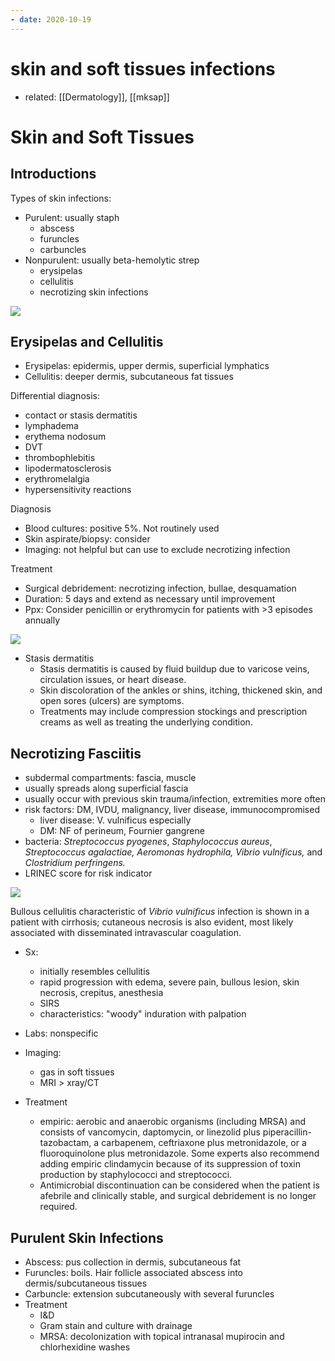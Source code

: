 ```yaml
---
- date: 2020-10-19
---
```


# skin and soft tissues infections

- related: [[Dermatology]], [[mksap]]

# Skin and Soft Tissues

## Introductions

Types of skin infections:

- Purulent: usually staph
	- abscess
	- furuncles
	- carbuncles
- Nonpurulent: usually beta-hemolytic strep
	- erysipelas
	- cellulitis
	- necrotizing skin infections

![](https://i.imgur.com/tAO1uLU.png)

## Erysipelas and Cellulitis

- Erysipelas: epidermis, upper dermis, superficial lymphatics
- Cellulitis: deeper dermis, subcutaneous fat tissues

Differential diagnosis:

- contact or stasis dermatitis
- lymphadema
- erythema nodosum
- DVT
- thrombophlebitis
- lipodermatosclerosis
- erythromelalgia
- hypersensitivity reactions

Diagnosis

- Blood cultures: positive 5%. Not routinely used
- Skin aspirate/biopsy: consider
- Imaging: not helpful but can use to exclude necrotizing infection

Treatment

- Surgical debridement: necrotizing infection, bullae, desquamation
- Duration: 5 days and extend as necessary until improvement
- Ppx: Consider penicillin or erythromycin for patients with >3 episodes annually

![](https://imgur.com/5L1pj6f.png)

- Stasis dermatitis
	- Stasis dermatitis is caused by fluid buildup due to varicose veins, circulation issues, or heart disease.
	- Skin discoloration of the ankles or shins, itching, thickened skin, and open sores (ulcers) are symptoms.
	- Treatments may include compression stockings and prescription creams as well as treating the underlying condition.

## Necrotizing Fasciitis

- subdermal compartments: fascia, muscle
- usually spreads along superficial fascia
- usually occur with previous skin trauma/infection, extremities more often
- risk factors: DM, IVDU, malignancy, liver disease, immunocompromised
	- liver disease: V. vulnificus especially
	- DM: NF of perineum, Fournier gangrene
- bacteria: _Streptococcus pyogenes_, _Staphylococcus aureus_, _Streptococcus agalactiae, Aeromonas hydrophila, Vibrio vulnificus,_ and _Clostridium perfringens._
- LRINEC score for risk indicator

![](https://d1eajqpqz9s5ua.cloudfront.net/hashed_figures/mk18_b_id_f03.d0351b77d0db0f6776b450d43af1b661.jpg)

Bullous cellulitis characteristic of _Vibrio vulnificus_  infection is shown in a patient with cirrhosis; cutaneous necrosis is  also evident, most likely associated with disseminated intravascular  coagulation.

- Sx:
	- initially resembles cellulitis
	- rapid progression with edema, severe pain, bullous lesion, skin necrosis, crepitus, anesthesia
	- SIRS
	- characteristics: "woody" induration with palpation

- Labs: nonspecific

- Imaging:
	- gas in soft tissues
	- MRI > xray/CT

- Treatment
	- empiric: aerobic and anaerobic organisms (including MRSA) and consists of vancomycin, daptomycin, or linezolid plus piperacillin-tazobactam, a carbapenem, ceftriaxone plus metronidazole, or a fluoroquinolone plus metronidazole. Some experts also recommend adding empiric clindamycin because of its suppression of toxin production by staphylococci and streptococci.
	- Antimicrobial discontinuation can be considered when the patient is  afebrile and clinically stable, and surgical debridement is no longer  required.

## Purulent Skin Infections

- Abscess: pus collection in dermis, subcutaneous fat
- Furuncles: boils. Hair follicle associated abscess into dermis/subcutaneous tissues
- Carbuncle: extension subcutaneously with several furuncles
- Treatment
	- I\&D
	- Gram stain and culture with drainage
	- MRSA: decolonization with topical intranasal mupirocin and chlorhexidine washes
